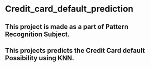 # Credit_card_default_prediction
## This project is made as a part of Pattern Recognition Subject.
## This projects predicts the Credit Card default Possibility using KNN.
